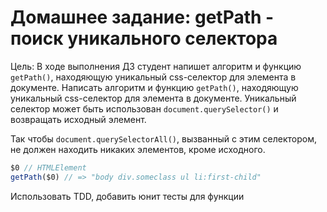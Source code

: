 # Домашнее задание: getPath - поиск уникального селектора
Цель: В ходе выполнения ДЗ студент напишет алгоритм и функцию `getPath()`, находяющую уникальный css-селектор для элемента в документе.
Написать алгоритм и функцию `getPath()`, находяющую уникальный css-селектор для элемента в документе.
Уникальный селектор может быть использован `document.querySelector()` и возвращать исходный элемент.

Так чтобы `document.querySelectorAll()`, вызванный с этим селектором, не должен находить никаких элементов, кроме исходного.

```javascript
$0 // HTMLElement
getPath($0) // => "body div.someclass ul li:first-child"
```

Использовать TDD, добавить юнит тесты для функции